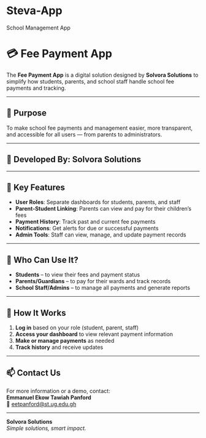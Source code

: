 # Steva-App
School Management App
# 💳 Fee Payment App

The **Fee Payment App** is a digital solution designed by **Solvora Solutions** to simplify how students, parents, and school staff handle school fee payments and tracking.

---

## 🎯 Purpose

To make school fee payments and management easier, more transparent, and accessible for all users — from parents to administrators.

---

## 👥 Developed By: Solvora Solutions
---

## 🌟 Key Features

- **User Roles**: Separate dashboards for students, parents, and staff  
- **Parent-Student Linking**: Parents can view and pay for their children’s fees  
- **Payment History**: Track past and current fee payments  
- **Notifications**: Get alerts for due or successful payments  
- **Admin Tools**: Staff can view, manage, and update payment records

---

## 🏫 Who Can Use It?

- **Students** – to view their fees and payment status  
- **Parents/Guardians** – to pay for their wards and track records  
- **School Staff/Admins** – to manage all payments and generate reports

---

## 🧭 How It Works

1. **Log in** based on your role (student, parent, staff)  
2. **Access your dashboard** to view relevant payment information  
3. **Make or manage payments** as needed  
4. **Track history** and receive updates

---

## 📫 Contact Us

For more information or a demo, contact:  
**Emmanuel Ekow Tawiah Panford**  
📧 eetpanford@st.ug.edu.gh

---

**Solvora Solutions**  
_Simple solutions, smart impact._
